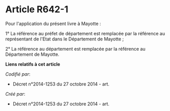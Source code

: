 # Article R642-1

Pour l'application du présent livre à Mayotte :

1° La référence au préfet de département est remplacée par la référence au représentant de l'Etat dans le Département de
Mayotte ;

2° La référence au département est remplacée par la référence au Département de Mayotte.

**Liens relatifs à cet article**

_Codifié par_:

  - Décret n°2014-1253 du 27 octobre 2014 - art.

_Créé par_:

  - Décret n°2014-1253 du 27 octobre 2014 - art.
